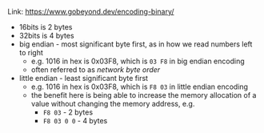 Link: https://www.gobeyond.dev/encoding-binary/

- 16bits is 2 bytes
- 32bits is 4 bytes
- big endian - most significant byte first, as in how we read numbers left to right
	- e.g. 1016 in hex is 0x03F8, which is `03 F8` in big endian encoding
	- often referred to as _network byte order_
- little endian - least significant byte first
	- e.g. 1016 in hex is 0x03F8, which is `F8 03` in little endian encoding
	- the benefit here is being able to increase the memory allocation of a value without changing the memory address, e.g.
		- `F8 03` - 2 bytes
		- `F8 03 0 0` - 4 bytes